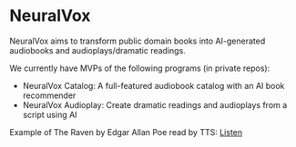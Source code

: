 # NeuralVox

NeuralVox aims to transform public domain books into AI-generated audiobooks and audioplays/dramatic readings.

We currently have MVPs of the following programs (in private repos):

* NeuralVox Catalog: A full-featured audiobook catalog with an AI book recommender
* NeuralVox Audioplay: Create dramatic readings and audioplays from a script using AI

Example of The Raven by Edgar Allan Poe read by TTS: [Listen](https://www.mrfake.name/raven.mp3)
